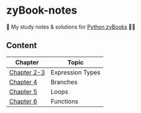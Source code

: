 # zyBook-notes

📝 My study notes & solutions for [Python zyBooks](0learn.zybooks.com) 👩‍💻

## Content

| Chapter | Topic |
|---------|--------|
| [Chapter 2-3](https://github.com/natalieng348/zyBook-notes/tree/main/02-03.%20Expression%20Types) | Expression Types |
| [Chapter 4](https://github.com/natalieng348/zyBook-notes/tree/main/04.%20Branches) | Branches |
| [Chapter 5](https://github.com/natalieng348/zyBook-notes/tree/main/05.%20Loops) | Loops |
| [Chapter 6](https://github.com/natalieng348/Python-Study-Notes/tree/main/06.%20Functions) | Functions |
